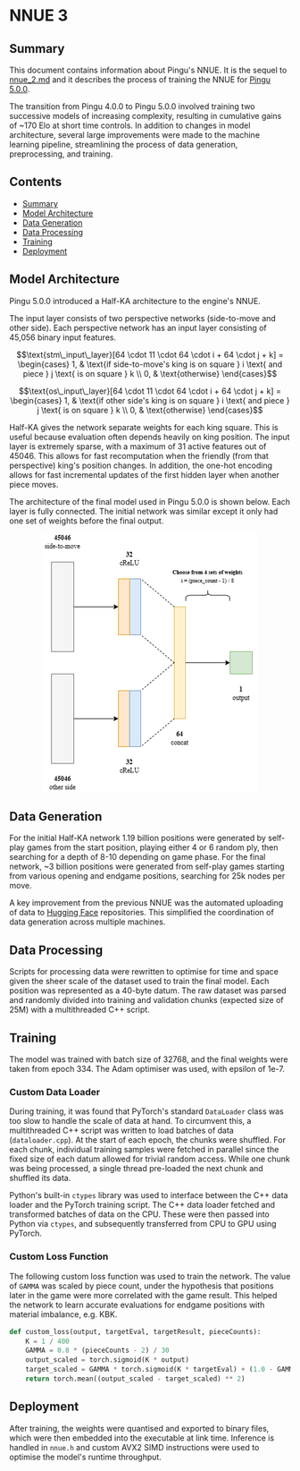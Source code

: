 # NNUE 3

## Summary

This document contains information about Pingu's NNUE. It is the sequel to [nnue_2.md](/docs/nnue_2.md) and it describes the process of training the NNUE for [Pingu 5.0.0](https://github.com/WillChing01/Pingu/releases/tag/v5.0.0).

The transition from Pingu 4.0.0 to Pingu 5.0.0 involved training two successive models of increasing complexity, resulting in cumulative gains of ~170 Elo at short time controls. In addition to changes in model architecture, several large improvements were made to the machine learning pipeline, streamlining the process of data generation, preprocessing, and training.

## Contents

- [Summary](#summary)
- [Model Architecture](#model-architecture)
- [Data Generation](#data-generation)
- [Data Processing](#data-processing)
- [Training](#training)
- [Deployment](#deployment)

## Model Architecture

Pingu 5.0.0 introduced a Half-KA architecture to the engine's NNUE.

The input layer consists of two perspective networks (side-to-move and other side). Each perspective network has an input layer consisting of 45,056 binary input features.

```math
\text{stm\_input\_layer}[64 \cdot 11 \cdot 64 \cdot i + 64 \cdot j + k] =
\begin{cases}
1, & \text{if side-to-move's king is on square } i \text{ and piece } j \text{ is on square } k \\
0, & \text{otherwise}
\end{cases}
```

```math
\text{os\_input\_layer}[64 \cdot 11 \cdot 64 \cdot i + 64 \cdot j + k] =
\begin{cases}
1, & \text{if other side's king is on square } i \text{ and piece } j \text{ is on square } k \\
0, & \text{otherwise}
\end{cases}
```

Half-KA gives the network separate weights for each king square. This is useful because evaluation often depends heavily on king position. The input layer is extremely sparse, with a maximum of 31 active features out of 45046. This allows for fast recomputation when the friendly (from that perspective) king's position changes. In addition, the one-hot encoding allows for fast incremental updates of the first hidden layer when another piece moves.

The architecture of the final model used in Pingu 5.0.0 is shown below. Each layer is fully connected. The initial network was similar except it only had one set of weights before the final output.

<div align="center">
    <img src="img/nnue_architecture.png"/>
</div>

## Data Generation

For the initial Half-KA network 1.19 billion positions were generated by self-play games from the start position, playing either 4 or 6 random ply, then searching for a depth of 8-10 depending on game phase. For the final network, ~3 billion positions were generated from self-play games starting from various opening and endgame positions, searching for 25k nodes per move.

A key improvement from the previous NNUE was the automated uploading of data to [Hugging Face](https://huggingface.co/) repositories. This simplified the coordination of data generation across multiple machines.

## Data Processing

Scripts for processing data were rewritten to optimise for time and space given the sheer scale of the dataset used to train the final model. Each position was represented as a 40-byte datum. The raw dataset was parsed and randomly divided into training and validation chunks (expected size of 25M) with a multithreaded C++ script.

## Training

The model was trained with batch size of 32768, and the final weights were taken from epoch 334. The Adam optimiser was used, with epsilon of 1e-7.

### Custom Data Loader

During training, it was found that PyTorch's standard `DataLoader` class was too slow to handle the scale of data at hand. To circumvent this, a multithreaded C++ script was written to load batches of data (`dataloader.cpp`). At the start of each epoch, the chunks were shuffled. For each chunk, individual training samples were fetched in parallel since the fixed size of each datum allowed for trivial random access. While one chunk was being processed, a single thread pre-loaded the next chunk and shuffled its data.

Python's built-in `ctypes` library was used to interface between the C++ data loader and the PyTorch training script. The C++ data loader fetched and transformed batches of data on the CPU. These were then passed into Python via `ctypes`, and subsequently transferred from CPU to GPU using PyTorch.

### Custom Loss Function

The following custom loss function was used to train the network. The value of `GAMMA` was scaled by piece count, under the hypothesis that positions later in the game were more correlated with the game result. This helped the network to learn accurate evaluations for endgame positions with material imbalance, e.g. KBK.

```python
def custom_loss(output, targetEval, targetResult, pieceCounts):
    K = 1 / 400
    GAMMA = 0.8 * (pieceCounts - 2) / 30
    output_scaled = torch.sigmoid(K * output)
    target_scaled = GAMMA * torch.sigmoid(K * targetEval) + (1.0 - GAMMA) * targetResult
    return torch.mean((output_scaled - target_scaled) ** 2)
```

## Deployment

After training, the weights were quantised and exported to binary files, which were then embedded into the executable at link time. Inference is handled in `nnue.h` and custom AVX2 SIMD instructions were used to optimise the model's runtime throughput.
